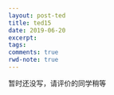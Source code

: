 ```yaml
---
layout: post-ted
title: ted15
date: 2019-06-20
excerpt:
tags: 
comments: true
rwd-note: true
---
```


暂时还没写，请评价的同学稍等